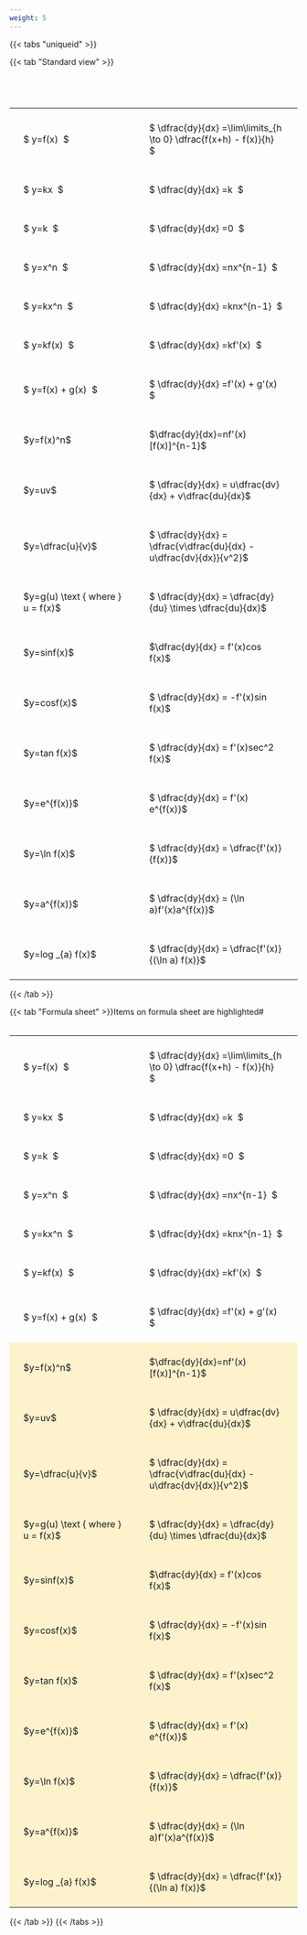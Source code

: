 ```yaml
---
weight: 5
---
```


{{< tabs "uniqueid" >}}

{{< tab "Standard view" >}}

#  
<br>
<style type="text/css">
#T_1374f th.col_heading {
  text-align: left;
  font-size: 1em;
}
#T_1374f td {
  text-align: left;
  font-size: 1em;
  padding: 1.5em;
}
#T_1374f_row0_col0, #T_1374f_row1_col0, #T_1374f_row2_col0, #T_1374f_row3_col0, #T_1374f_row4_col0, #T_1374f_row5_col0, #T_1374f_row6_col0, #T_1374f_row7_col0, #T_1374f_row8_col0, #T_1374f_row9_col0, #T_1374f_row10_col0, #T_1374f_row11_col0, #T_1374f_row12_col0, #T_1374f_row13_col0, #T_1374f_row14_col0, #T_1374f_row15_col0, #T_1374f_row16_col0, #T_1374f_row17_col0 {
  width: 300px;
  white-space: pre-wrap;
}
#T_1374f_row0_col1, #T_1374f_row1_col1, #T_1374f_row2_col1, #T_1374f_row3_col1, #T_1374f_row4_col1, #T_1374f_row5_col1, #T_1374f_row6_col1, #T_1374f_row7_col1, #T_1374f_row8_col1, #T_1374f_row9_col1, #T_1374f_row10_col1, #T_1374f_row11_col1, #T_1374f_row12_col1, #T_1374f_row13_col1, #T_1374f_row14_col1, #T_1374f_row15_col1, #T_1374f_row16_col1, #T_1374f_row17_col1 {
  width: 400px;
  white-space: pre-wrap;
}
</style>
<table id="T_1374f">
  <thead>
  </thead>
  <tbody>
    <tr>
      <td id="T_1374f_row0_col0" class="data row0 col0" >$ y=f(x)  $</td>
      <td id="T_1374f_row0_col1" class="data row0 col1" >$ \dfrac{dy}{dx} =\lim\limits_{h \to 0} \dfrac{f(x+h) - f(x)}{h}  $</td>
    </tr>
    <tr>
      <td id="T_1374f_row1_col0" class="data row1 col0" >$ y=kx  $</td>
      <td id="T_1374f_row1_col1" class="data row1 col1" >$ \dfrac{dy}{dx} =k  $</td>
    </tr>
    <tr>
      <td id="T_1374f_row2_col0" class="data row2 col0" >$ y=k  $</td>
      <td id="T_1374f_row2_col1" class="data row2 col1" >$ \dfrac{dy}{dx} =0  $</td>
    </tr>
    <tr>
      <td id="T_1374f_row3_col0" class="data row3 col0" >$ y=x^n  $</td>
      <td id="T_1374f_row3_col1" class="data row3 col1" >$ \dfrac{dy}{dx} =nx^{n-1}  $</td>
    </tr>
    <tr>
      <td id="T_1374f_row4_col0" class="data row4 col0" >$ y=kx^n  $</td>
      <td id="T_1374f_row4_col1" class="data row4 col1" >$ \dfrac{dy}{dx} =knx^{n-1}  $</td>
    </tr>
    <tr>
      <td id="T_1374f_row5_col0" class="data row5 col0" >$ y=kf(x)  $</td>
      <td id="T_1374f_row5_col1" class="data row5 col1" >$ \dfrac{dy}{dx} =kf'(x)  $</td>
    </tr>
    <tr>
      <td id="T_1374f_row6_col0" class="data row6 col0" >$ y=f(x) + g(x)  $</td>
      <td id="T_1374f_row6_col1" class="data row6 col1" >$ \dfrac{dy}{dx} =f'(x) + g'(x)  $</td>
    </tr>
    <tr>
      <td id="T_1374f_row7_col0" class="data row7 col0" >$y=f(x)^n$</td>
      <td id="T_1374f_row7_col1" class="data row7 col1" >$\dfrac{dy}{dx}=nf'(x)[f(x)]^{n-1}$</td>
    </tr>
    <tr>
      <td id="T_1374f_row8_col0" class="data row8 col0" >$y=uv$</td>
      <td id="T_1374f_row8_col1" class="data row8 col1" >$ \dfrac{dy}{dx} = u\dfrac{dv}{dx} + v\dfrac{du}{dx}$</td>
    </tr>
    <tr>
      <td id="T_1374f_row9_col0" class="data row9 col0" >$y=\dfrac{u}{v}$</td>
      <td id="T_1374f_row9_col1" class="data row9 col1" >$ \dfrac{dy}{dx} = \dfrac{v\dfrac{du}{dx} - u\dfrac{dv}{dx}}{v^2}$</td>
    </tr>
    <tr>
      <td id="T_1374f_row10_col0" class="data row10 col0" >$y=g(u) \text { where } u = f(x)$</td>
      <td id="T_1374f_row10_col1" class="data row10 col1" >$ \dfrac{dy}{dx} = \dfrac{dy}{du} \times \dfrac{du}{dx}$</td>
    </tr>
    <tr>
      <td id="T_1374f_row11_col0" class="data row11 col0" >$y=sinf(x)$</td>
      <td id="T_1374f_row11_col1" class="data row11 col1" >$\dfrac{dy}{dx} = f'(x)cos f(x)$</td>
    </tr>
    <tr>
      <td id="T_1374f_row12_col0" class="data row12 col0" >$y=cosf(x)$</td>
      <td id="T_1374f_row12_col1" class="data row12 col1" >$ \dfrac{dy}{dx} = -f'(x)sin f(x)$</td>
    </tr>
    <tr>
      <td id="T_1374f_row13_col0" class="data row13 col0" >$y=tan f(x)$</td>
      <td id="T_1374f_row13_col1" class="data row13 col1" >$ \dfrac{dy}{dx} = f'(x)sec^2 f(x)$</td>
    </tr>
    <tr>
      <td id="T_1374f_row14_col0" class="data row14 col0" >$y=e^{f(x)}$</td>
      <td id="T_1374f_row14_col1" class="data row14 col1" >$ \dfrac{dy}{dx} = f'(x) e^{f(x)}$</td>
    </tr>
    <tr>
      <td id="T_1374f_row15_col0" class="data row15 col0" >$y=\ln f(x)$</td>
      <td id="T_1374f_row15_col1" class="data row15 col1" >$ \dfrac{dy}{dx} = \dfrac{f'(x)}{f(x)}$</td>
    </tr>
    <tr>
      <td id="T_1374f_row16_col0" class="data row16 col0" >$y=a^{f(x)}$</td>
      <td id="T_1374f_row16_col1" class="data row16 col1" >$ \dfrac{dy}{dx} = (\ln a)f'(x)a^{f(x)}$</td>
    </tr>
    <tr>
      <td id="T_1374f_row17_col0" class="data row17 col0" >$y=log _{a} f(x)$</td>
      <td id="T_1374f_row17_col1" class="data row17 col1" >$ \dfrac{dy}{dx} = \dfrac{f'(x)}{(\ln a) f(x)}$</td>
    </tr>
  </tbody>
</table>
{{< /tab >}}

{{< tab "Formula sheet" >}}Items on formula sheet are highlighted#  
<br>
<style type="text/css">
#T_04e7b th.col_heading {
  text-align: left;
  font-size: 1em;
}
#T_04e7b td {
  text-align: left;
  font-size: 1em;
  padding: 1.5em;
}
#T_04e7b_row0_col0, #T_04e7b_row1_col0, #T_04e7b_row2_col0, #T_04e7b_row3_col0, #T_04e7b_row4_col0, #T_04e7b_row5_col0, #T_04e7b_row6_col0 {
  width: 300px;
  white-space: pre-wrap;
}
#T_04e7b_row0_col1, #T_04e7b_row1_col1, #T_04e7b_row2_col1, #T_04e7b_row3_col1, #T_04e7b_row4_col1, #T_04e7b_row5_col1, #T_04e7b_row6_col1 {
  width: 400px;
  white-space: pre-wrap;
}
#T_04e7b_row7_col0, #T_04e7b_row8_col0, #T_04e7b_row9_col0, #T_04e7b_row10_col0, #T_04e7b_row11_col0, #T_04e7b_row12_col0, #T_04e7b_row13_col0, #T_04e7b_row14_col0, #T_04e7b_row15_col0, #T_04e7b_row16_col0, #T_04e7b_row17_col0 {
  width: 300px;
  background-color: rgba(255,194,10, 0.2);
  white-space: pre-wrap;
}
#T_04e7b_row7_col1, #T_04e7b_row8_col1, #T_04e7b_row9_col1, #T_04e7b_row10_col1, #T_04e7b_row11_col1, #T_04e7b_row12_col1, #T_04e7b_row13_col1, #T_04e7b_row14_col1, #T_04e7b_row15_col1, #T_04e7b_row16_col1, #T_04e7b_row17_col1 {
  width: 400px;
  background-color: rgba(255,194,10, 0.2);
  white-space: pre-wrap;
}
</style>
<table id="T_04e7b">
  <thead>
  </thead>
  <tbody>
    <tr>
      <td id="T_04e7b_row0_col0" class="data row0 col0" >$ y=f(x)  $</td>
      <td id="T_04e7b_row0_col1" class="data row0 col1" >$ \dfrac{dy}{dx} =\lim\limits_{h \to 0} \dfrac{f(x+h) - f(x)}{h}  $</td>
    </tr>
    <tr>
      <td id="T_04e7b_row1_col0" class="data row1 col0" >$ y=kx  $</td>
      <td id="T_04e7b_row1_col1" class="data row1 col1" >$ \dfrac{dy}{dx} =k  $</td>
    </tr>
    <tr>
      <td id="T_04e7b_row2_col0" class="data row2 col0" >$ y=k  $</td>
      <td id="T_04e7b_row2_col1" class="data row2 col1" >$ \dfrac{dy}{dx} =0  $</td>
    </tr>
    <tr>
      <td id="T_04e7b_row3_col0" class="data row3 col0" >$ y=x^n  $</td>
      <td id="T_04e7b_row3_col1" class="data row3 col1" >$ \dfrac{dy}{dx} =nx^{n-1}  $</td>
    </tr>
    <tr>
      <td id="T_04e7b_row4_col0" class="data row4 col0" >$ y=kx^n  $</td>
      <td id="T_04e7b_row4_col1" class="data row4 col1" >$ \dfrac{dy}{dx} =knx^{n-1}  $</td>
    </tr>
    <tr>
      <td id="T_04e7b_row5_col0" class="data row5 col0" >$ y=kf(x)  $</td>
      <td id="T_04e7b_row5_col1" class="data row5 col1" >$ \dfrac{dy}{dx} =kf'(x)  $</td>
    </tr>
    <tr>
      <td id="T_04e7b_row6_col0" class="data row6 col0" >$ y=f(x) + g(x)  $</td>
      <td id="T_04e7b_row6_col1" class="data row6 col1" >$ \dfrac{dy}{dx} =f'(x) + g'(x)  $</td>
    </tr>
    <tr>
      <td id="T_04e7b_row7_col0" class="data row7 col0" >$y=f(x)^n$</td>
      <td id="T_04e7b_row7_col1" class="data row7 col1" >$\dfrac{dy}{dx}=nf'(x)[f(x)]^{n-1}$</td>
    </tr>
    <tr>
      <td id="T_04e7b_row8_col0" class="data row8 col0" >$y=uv$</td>
      <td id="T_04e7b_row8_col1" class="data row8 col1" >$ \dfrac{dy}{dx} = u\dfrac{dv}{dx} + v\dfrac{du}{dx}$</td>
    </tr>
    <tr>
      <td id="T_04e7b_row9_col0" class="data row9 col0" >$y=\dfrac{u}{v}$</td>
      <td id="T_04e7b_row9_col1" class="data row9 col1" >$ \dfrac{dy}{dx} = \dfrac{v\dfrac{du}{dx} - u\dfrac{dv}{dx}}{v^2}$</td>
    </tr>
    <tr>
      <td id="T_04e7b_row10_col0" class="data row10 col0" >$y=g(u) \text { where } u = f(x)$</td>
      <td id="T_04e7b_row10_col1" class="data row10 col1" >$ \dfrac{dy}{dx} = \dfrac{dy}{du} \times \dfrac{du}{dx}$</td>
    </tr>
    <tr>
      <td id="T_04e7b_row11_col0" class="data row11 col0" >$y=sinf(x)$</td>
      <td id="T_04e7b_row11_col1" class="data row11 col1" >$\dfrac{dy}{dx} = f'(x)cos f(x)$</td>
    </tr>
    <tr>
      <td id="T_04e7b_row12_col0" class="data row12 col0" >$y=cosf(x)$</td>
      <td id="T_04e7b_row12_col1" class="data row12 col1" >$ \dfrac{dy}{dx} = -f'(x)sin f(x)$</td>
    </tr>
    <tr>
      <td id="T_04e7b_row13_col0" class="data row13 col0" >$y=tan f(x)$</td>
      <td id="T_04e7b_row13_col1" class="data row13 col1" >$ \dfrac{dy}{dx} = f'(x)sec^2 f(x)$</td>
    </tr>
    <tr>
      <td id="T_04e7b_row14_col0" class="data row14 col0" >$y=e^{f(x)}$</td>
      <td id="T_04e7b_row14_col1" class="data row14 col1" >$ \dfrac{dy}{dx} = f'(x) e^{f(x)}$</td>
    </tr>
    <tr>
      <td id="T_04e7b_row15_col0" class="data row15 col0" >$y=\ln f(x)$</td>
      <td id="T_04e7b_row15_col1" class="data row15 col1" >$ \dfrac{dy}{dx} = \dfrac{f'(x)}{f(x)}$</td>
    </tr>
    <tr>
      <td id="T_04e7b_row16_col0" class="data row16 col0" >$y=a^{f(x)}$</td>
      <td id="T_04e7b_row16_col1" class="data row16 col1" >$ \dfrac{dy}{dx} = (\ln a)f'(x)a^{f(x)}$</td>
    </tr>
    <tr>
      <td id="T_04e7b_row17_col0" class="data row17 col0" >$y=log _{a} f(x)$</td>
      <td id="T_04e7b_row17_col1" class="data row17 col1" >$ \dfrac{dy}{dx} = \dfrac{f'(x)}{(\ln a) f(x)}$</td>
    </tr>
  </tbody>
</table>
{{< /tab >}}
{{< /tabs >}}